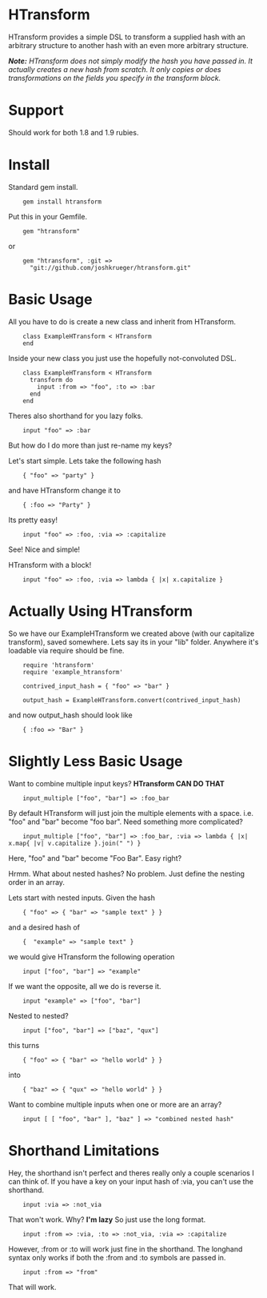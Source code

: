 HTransform
======

HTransform provides a simple DSL to transform a supplied hash with an arbitrary structure to another hash with an even more arbitrary structure.

***Note:*** *HTransform does not simply modify the hash you have passed in. It actually creates a new hash from scratch. It only copies or does transformations on the fields you specify in the transform block.*

Support
=======

Should work for both 1.8 and 1.9 rubies.

Install
=======

Standard gem install.

        gem install htransform


Put this in your Gemfile.

        gem "htransform"

or

        gem "htransform", :git =>
          "git://github.com/joshkrueger/htransform.git"

Basic Usage
===========

All you have to do is create a new class and inherit from HTransform.

        class ExampleHTransform < HTransform
        end

Inside your new class you just use the hopefully not-convoluted DSL.

        class ExampleHTransform < HTransform
          transform do
            input :from => "foo", :to => :bar
          end
        end

Theres also shorthand for you lazy folks.

        input "foo" => :bar
        
But how do I do more than just re-name my keys?

Let's start simple. Lets take the following hash

        { "foo" => "party" }

and have HTransform change it to

        { :foo => "Party" }

Its pretty easy!

        input "foo" => :foo, :via => :capitalize

See! Nice and simple!

HTransform with a block!

        input "foo" => :foo, :via => lambda { |x| x.capitalize }

Actually Using HTransform
================

So we have our ExampleHTransform we created above (with our capitalize transform), saved somewhere. Lets say its in your "lib" folder. Anywhere it's loadable via require should be fine.

        require 'htransform'
        require 'example_htransform'

        contrived_input_hash = { "foo" => "bar" }

        output_hash = ExampleHTransform.convert(contrived_input_hash)

and now output_hash should look like

        { :foo => "Bar" }

Slightly Less Basic Usage
=================

Want to combine multiple input keys? **HTransform CAN DO THAT**
        
        input_multiple ["foo", "bar"] => :foo_bar

By default HTransform will just join the multiple elements with a space. i.e. "foo" and "bar" become "foo bar". Need something more complicated?

        input_multiple ["foo", "bar"] => :foo_bar, :via => lambda { |x| x.map{ |v| v.capitalize }.join(" ") }

Here, "foo" and "bar" become "Foo Bar". Easy right?

Hrmm. What about nested hashes? No problem. Just define the nesting order in an array.

Lets start with nested inputs. Given the hash

        { "foo" => { "bar" => "sample text" } }

and a desired hash of

        {  "example" => "sample text" }

we would give HTransform the following operation

        input ["foo", "bar"] => "example"

If we want the opposite, all we do is reverse it.

        input "example" => ["foo", "bar"]

Nested to nested?

        input ["foo", "bar"] => ["baz", "qux"]

this turns

        { "foo" => { "bar" => "hello world" } }

into

        { "baz" => { "qux" => "hello world" } }

Want to combine multiple inputs when one or more are an array?

        input [ [ "foo", "bar" ], "baz" ] => "combined nested hash"

Shorthand Limitations
==============

Hey, the shorthand isn't perfect and theres really only a couple scenarios I can think of. If you have a key on your input hash of :via, you can't use the shorthand.

        input :via => :not_via

That won't work. Why? **I'm lazy** So just use the long format.

        input :from => :via, :to => :not_via, :via => :capitalize

However, :from or :to will work just fine in the shorthand. The longhand syntax only works if both the :from and :to symbols are passed in.

        input :from => "from"

That will work.

